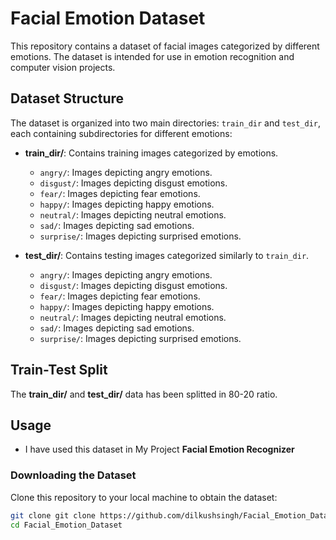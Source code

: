 # Facial Emotion Dataset

This repository contains a dataset of facial images categorized by different emotions. The dataset is intended for use in emotion recognition and computer vision projects.

## Dataset Structure

The dataset is organized into two main directories: `train_dir` and `test_dir`, each containing subdirectories for different emotions:

- **train_dir/**: Contains training images categorized by emotions.
  - `angry/`: Images depicting angry emotions.
  - `disgust/`: Images depicting disgust emotions.
  - `fear/`: Images depicting fear emotions.
  - `happy/`: Images depicting happy emotions.
  - `neutral/`: Images depicting neutral emotions.
  - `sad/`: Images depicting sad emotions.
  - `surprise/`: Images depicting surprised emotions.

- **test_dir/**: Contains testing images categorized similarly to `train_dir`.
  - `angry/`: Images depicting angry emotions.
  - `disgust/`: Images depicting disgust emotions.
  - `fear/`: Images depicting fear emotions.
  - `happy/`: Images depicting happy emotions.
  - `neutral/`: Images depicting neutral emotions.
  - `sad/`: Images depicting sad emotions.
  - `surprise/`: Images depicting surprised emotions.

## Train-Test Split
The **train_dir/** and **test_dir/** data has been splitted in 80-20 ratio.

## Usage
- I have used this dataset in My Project **Facial Emotion Recognizer**

### Downloading the Dataset

Clone this repository to your local machine to obtain the dataset:

```bash
git clone git clone https://github.com/dilkushsingh/Facial_Emotion_Dataset.git
cd Facial_Emotion_Dataset
